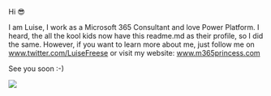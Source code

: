Hi 😎

I am Luise, I work as a Microsoft 365 Consultant and love Power Platform. I heard, the all the kool kids now have this readme.md as their profile, so I did the same. However, if you want to learn more about me, just follow me on www.twitter.com/LuiseFreese or visit my website: www.m365princess.com

See you soon :-)

![](https://img.shields.io/badge/%F0%9F%91%B8%20Luise%20Freese-M%20365%20Princess-red)
